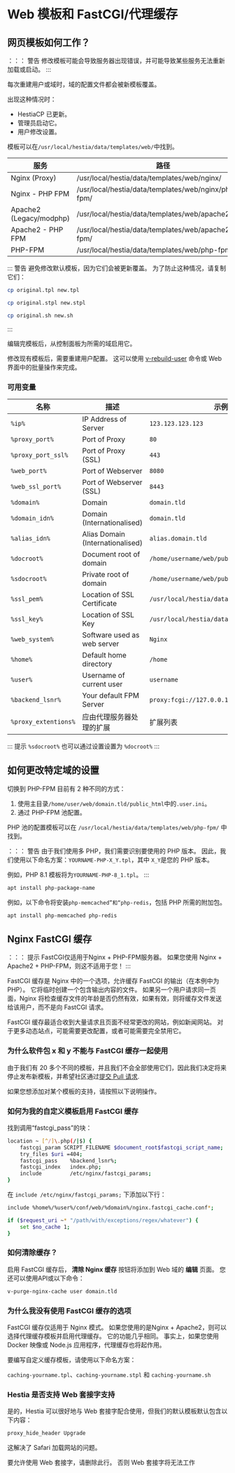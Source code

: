 # Web 模板和 FastCGI/代理缓存

## 网页模板如何工作？

：：： 警告
修改模板可能会导致服务器出现错误，并可能导致某些服务无法重新加载或启动。
:::

每次重建用户或域时，域的配置文件都会被新模板覆盖。

出现这种情况时：

- HestiaCP 已更新。
- 管理员启动它。
- 用户修改设置。

模板可以在`/usr/local/hestia/data/templates/web/`中找到。

| 服务                    | 路径                                                   |
| ----------------------- | ----------------------------------------------------- |
| Nginx (Proxy)           | /usr/local/hestia/data/templates/web/nginx/           |
| Nginx - PHP FPM         | /usr/local/hestia/data/templates/web/nginx/php-fpm/   |
| Apache2 (Legacy/modphp) | /usr/local/hestia/data/templates/web/apache2/         |
| Apache2 - PHP FPM       | /usr/local/hestia/data/templates/web/apache2/php-fpm/ |
| PHP-FPM                 | /usr/local/hestia/data/templates/web/php-fpm/         |

::: 警告
避免修改默认模板，因为它们会被更新覆盖。 为了防止这种情况，请复制它们：

```bash
cp original.tpl new.tpl

cp original.stpl new.stpl

cp original.sh new.sh
```

:::

编辑完模板后，从控制面板为所需的域启用它。

修改现有模板后，需要重建用户配置。 这可以使用 [v-rebuild-user](../reference/cli#v-rebuild-user) 命令或 Web 界面中的批量操作来完成。

### 可用变量

| 名称                 | 描述                                           | 示例                                         |
| -------------------- | ----------------------------------------------------- | ------------------------------------------ |
| `%ip%`               | IP Address of Server                                  | `123.123.123.123`                          |
| `%proxy_port%`       | Port of Proxy                                         | `80`                                       |
| `%proxy_port_ssl%`   | Port of Proxy (SSL)                                   | `443`                                      |
| `%web_port%`         | Port of Webserver                                     | `8080`                                     |
| `%web_ssl_port%`     | Port of Webserver (SSL)                               | `8443`                                     |
| `%domain%`           | Domain                                                | `domain.tld`                               |
| `%domain_idn%`       | Domain (Internationalised)                            | `domain.tld`                               |
| `%alias_idn%`        | Alias Domain (Internationalised)                      | `alias.domain.tld`                         |
| `%docroot%`          | Document root of domain                               | `/home/username/web/public_html/`          |
| `%sdocroot%`         | Private root of domain                                | `/home/username/web/public_shtml/`         |
| `%ssl_pem%`          | Location of SSL Certificate                           | `/usr/local/hestia/data/user/username/ssl` |
| `%ssl_key%`          | Location of SSL Key                                   | `/usr/local/hestia/data/user/username/ssl` |
| `%web_system%`       | Software used as web server                           | `Nginx`                                    |
| `%home%`             | Default home directory                                | `/home`                                    |
| `%user%`             | Username of current user                              | `username`                                 |
| `%backend_lsnr%`     | Your default FPM Server                               | `proxy:fcgi://127.0.0.1:9000`              |
| `%proxy_extentions%` | 应由代理服务器处理的扩展                                 | 扩展列表                      |

::: 提示
`%sdocroot%` 也可以通过设置设置为 `%docroot%`
:::

## 如何更改特定域的设置

切换到 PHP-FPM 目前有 2 种不同的方式：

1. 使用主目录`/home/user/web/domain.tld/public_html`中的`.user.ini`。
2. 通过 PHP-FPM 池配置。

PHP 池的配置模板可以在 `/usr/local/hestia/data/templates/web/php-fpm/` 中找到。

：：： 警告
由于我们使用多 PHP，我们需要识别要使用的 PHP 版本。 因此，我们使用以下命名方案：`YOURNAME-PHP-X_Y.tpl`，其中 `X_Y`是您的 PHP 版本。

例如，PHP 8.1 模板将为`YOURNAME-PHP-8_1.tpl`。
:::

```bash
apt install php-package-name
```

例如，以下命令将安装`php-memcached”和“php-redis`，包括 PHP 所需的附加包。

```bash
apt install php-memcached php-redis
```

## Nginx FastCGI 缓存

：：： 提示
FastCGI仅适用于Nginx + PHP-FPM服务器。 如果您使用 Nginx + Apache2 + PHP-FPM，则这不适用于您！
:::

FastCGI 缓存是 Nginx 中的一个选项，允许缓存 FastCGI 的输出（在本例中为 PHP）。 它将临时创建一个包含输出内容的文件。 如果另一个用户请求同一页面，Nginx 将检查缓存文件的年龄是否仍然有效，如果有效，则将缓存文件发送给该用户，而不是向 FastCGI 请求。

FastCGI 缓存最适合收到大量请求且页面不经常更改的网站，例如新闻网站。 对于更多动态站点，可能需要更改配置，或者可能需要完全禁用它。

### 为什么软件包 x 和 y 不能与 FastCGI 缓存一起使用

由于我们有 20 多个不同的模板，并且我们不会全部使用它们，因此我们决定将来停止发布新模板，并希望社区通过[提交 Pull 请求](https://github.com/hestiacp/hestiacp/pulls).

如果您想添加对某个模板的支持，请按照以下说明操作。

### 如何为我的自定义模板启用 FastCGI 缓存

找到调用“fastcgi_pass”的块：

```bash
location ~ [^/]\.php(/|$) {
    fastcgi_param SCRIPT_FILENAME $document_root$fastcgi_script_name;
    try_files $uri =404;
    fastcgi_pass    %backend_lsnr%;
    fastcgi_index   index.php;
    include         /etc/nginx/fastcgi_params;
}
```

在 `include /etc/nginx/fastcgi_params;` 下添加以下行：

```bash
include %home%/%user%/conf/web/%domain%/nginx.fastcgi_cache.conf*;

if ($request_uri ~* "/path/with/exceptions/regex/whatever") {
    set $no_cache 1;
}
```

### 如何清除缓存？

启用 FastCGI 缓存后，**<i class="fas fa-fw fa-trash"></i> 清除 Nginx 缓存** 按钮将添加到 Web 域的 **编辑** 页面。 您还可以使用API或以下命令：

```bash
v-purge-nginx-cache user domain.tld
```

### 为什么我没有使用 FastCGI 缓存的选项

FastCGI 缓存仅适用于 Nginx 模式。 如果您使用的是Nginx + Apache2，则可以选择代理缓存模板并启用代理缓存。 它的功能几乎相同。 事实上，如果您使用 Docker 映像或 Node.js 应用程序，代理缓存也将起作用。

要编写自定义缓存模板，请使用以下命名方案：

`caching-yourname.tpl`、`caching-yourname.stpl` 和 `caching-yourname.sh`

### Hestia 是否支持 Web 套接字支持

是的，Hestia 可以很好地与 Web 套接字配合使用，但我们的默认模板默认包含以下内容：

```bash
proxy_hide_header Upgrade
```

这解决了 Safari 加载网站的问题。

要允许使用 Web 套接字，请删除此行。 否则 Web 套接字将无法工作
